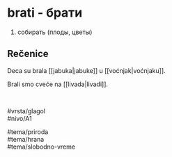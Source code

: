 # brati - брати

1. собирать (плоды, цветы)  

## Rečenice

Deca su brala [[jabuka|jabuke]] u [[voćnjak|voćnjaku]].  

Brali smo cveće na [[livada|livadi]].  

  <br>

#vrsta/glagol  
#nivo/A1  

#tema/priroda  
#tema/hrana  
#tema/slobodno-vreme  
